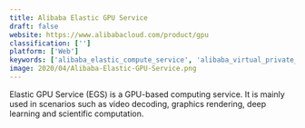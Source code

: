 ```yaml
---
title: Alibaba Elastic GPU Service
draft: false 
website: https://www.alibabacloud.com/product/gpu
classification: ['']
platform: ['Web']
keywords: ['alibaba_elastic_compute_service', 'alibaba_virtual_private_cloud', 'amazon_ec2', 'azure_virtual_machines', 'cloudstack', 'google_compute_engine', 'green_cloud', 'linode', 'openstack', 'singlehop']
image: 2020/04/Alibaba-Elastic-GPU-Service.png
---
```

Elastic GPU Service (EGS) is a GPU-based computing service. It is mainly used in scenarios such as video decoding, graphics rendering, deep learning and scientific computation.